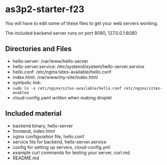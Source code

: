 # as3p2-starter-f23

You will have to edit some of these files to get your web servers working.

The included backend server runs on port 8080, 127.0.0.1:8080

## Directories and Files
- hello-server: /var/www/hello-server
- hello-server.service: /etc/systemd/system/hello-server.service
- hello.conf: /etc/nginx/sites-available/hello.conf
- index.html: /var/www/my-site/index.html
- symbolic link: 
- ```sudo ln -s /etc/nginx/sites-available/hello.conf /etc/nginx/sites-enabled```
- cloud-config.yaml written when making droplet
## Included material

- backend binary, hello-server
- frontend, index.html
- nginx configuration file, hello.conf
- service file for backend, hello-server.service
- config for setting up servers, cloud-config.yml
- example curl commands for testing your server, curl.md
- README.md
